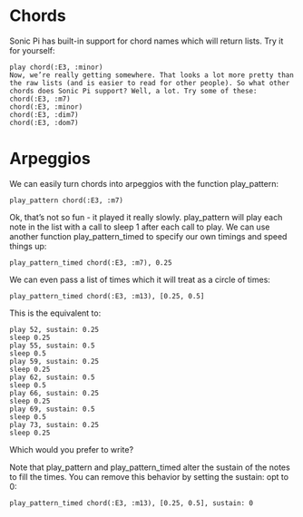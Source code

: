 # Chords 

Sonic Pi has built-in support for chord names which will return lists. Try it for yourself: 

```
play chord(:E3, :minor) 
Now, we’re really getting somewhere. That looks a lot more pretty than the raw lists (and is easier to read for other people). So what other chords does Sonic Pi support? Well, a lot. Try some of these: 
chord(:E3, :m7) 
chord(:E3, :minor) 
chord(:E3, :dim7) 
chord(:E3, :dom7) 
```

# Arpeggios 

We can easily turn chords into arpeggios with the function play_pattern: 

```
play_pattern chord(:E3, :m7) 
```

Ok, that’s not so fun - it played it really slowly. play_pattern will play each note in the list with a call to sleep 1 after each call to play. We can use another function play_pattern_timed to specify our own timings and speed things up: 

```
play_pattern_timed chord(:E3, :m7), 0.25 
```

We can even pass a list of times which it will treat as a circle of times: 

```
play_pattern_timed chord(:E3, :m13), [0.25, 0.5] 
```

This is the equivalent to: 

```
play 52, sustain: 0.25
sleep 0.25
play 55, sustain: 0.5
sleep 0.5
play 59, sustain: 0.25
sleep 0.25
play 62, sustain: 0.5
sleep 0.5
play 66, sustain: 0.25
sleep 0.25
play 69, sustain: 0.5
sleep 0.5
play 73, sustain: 0.25
sleep 0.25 
```

Which would you prefer to write? 

Note that play_pattern and play_pattern_timed alter the sustain of the notes to fill the times. You can remove this behavior by setting the sustain: opt to 0: 

```
play_pattern_timed chord(:E3, :m13), [0.25, 0.5], sustain: 0 
```
